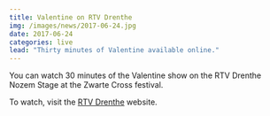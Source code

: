 ```yaml
---
title: Valentine on RTV Drenthe
img: /images/news/2017-06-24.jpg
date: 2017-06-24
categories: live
lead: "Thirty minutes of Valentine available online."
---
```


You can watch 30 minutes of the Valentine show on the RTV Drenthe Nozem Stage at the Zwarte Cross festival.

To watch, visit the <a href="http://www.rtvdrenthe.nl/tv/programma/63/TT-Festival/aflevering/23206" target="_blank">RTV Drenthe</a> website.